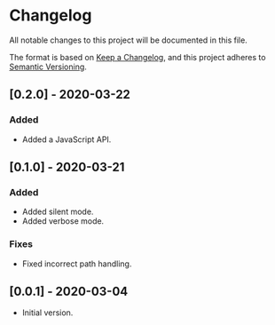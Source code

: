 # Changelog

All notable changes to this project will be documented in this file.

The format is based on [Keep a Changelog](https://keepachangelog.com/en/1.0.0/),
and this project adheres to [Semantic Versioning](https://semver.org/spec/v2.0.0.html).

## [0.2.0] - 2020-03-22

### Added

- Added a JavaScript API.

## [0.1.0] - 2020-03-21

### Added

- Added silent mode.
- Added verbose mode.

### Fixes

- Fixed incorrect path handling.

## [0.0.1] - 2020-03-04

- Initial version.
